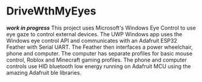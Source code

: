 # DriveWthMyEyes 
***work in progress***
This project uses Microsoft's Windows Eye Control to use eye gaze to control external devices. The UWP Windows app uses the Windows eye control API and communicates with an Adafruit ESP32 Feather with Serial UART. The Feather then interfaces a power wheelchair, phone and computer. The computer has separate profiles for basic mouse control, Roblox and Minecraft gaming profiles. The phone and computer controls use HID bluetooth low energy running on Adafruit MCU using the amazing Adafruit ble libraries.
